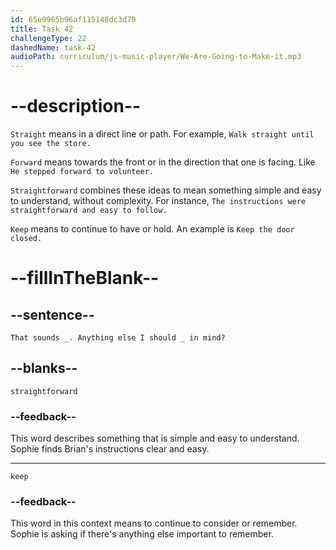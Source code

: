 ```yaml
---
id: 65e9965b96af115148dc3d79
title: Task 42
challengeType: 22
dashedName: task-42
audioPath: curriculum/js-music-player/We-Are-Going-to-Make-it.mp3
---
```


<!--
AUDIO REFERENCE:
Sophie: That sounds straightforward. Anything else I should keep in mind?
-->

# --description--

`Straight` means in a direct line or path. For example, `Walk straight until you see the store.` 

`Forward` means towards the front or in the direction that one is facing. Like `He stepped forward to volunteer.` 

`Straightforward` combines these ideas to mean something simple and easy to understand, without complexity. For instance, `The instructions were straightforward and easy to follow.`

`Keep` means to continue to have or hold. An example is `Keep the door closed.`

# --fillInTheBlank--

## --sentence--

`That sounds _. Anything else I should _ in mind?`

## --blanks--

`straightforward`

### --feedback--

This word describes something that is simple and easy to understand. Sophie finds Brian's instructions clear and easy.

---

`keep`

### --feedback--

This word in this context means to continue to consider or remember. Sophie is asking if there's anything else important to remember.
